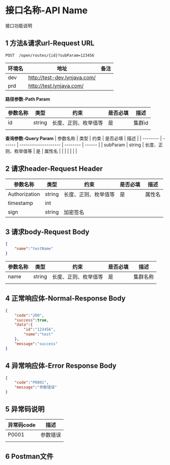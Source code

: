 # 接口名称-API Name

接口功能说明

## 1 方法&请求url-Request URL

```
POST  /open/routes/{id}?subParam=123456
```

| 环境名 | 地址                         | 备注 |
| ------ | ---------------------------- | ---- |
| dev    | http://test-dev.lynjava.com/ |      |
| prd    | http://test.lynjava.com/     |      |

**路径参数-Path Param**

| 参数名称 | 类型   | 约束                 | 是否必填 | 描述   |
| -------- | ------ | -------------------- | -------- | ------ |
| id       | string | 长度、正则、枚举值等 | 是       | 集群id |
|          |        |                      |          |        |

**查询参数-Query Param**
| 参数名称 | 类型   | 约束                 | 是否必填 | 描述   |
| -------- | ------ | -------------------- | -------- | ------ |
| subParam | string | 长度、正则、枚举值等 | 是       | 属性名 |
|          |        |                      |          |        |

## 2 请求header-Request Header

| 参数名称      | 类型   | 约束                 | 是否必填 | 描述   |
| ------------- | ------ | -------------------- | -------- | ------ |
| Authorization | string | 长度、正则、枚举值等 | 是       | 属性名 |
| timestamp     | int    |                      |          |        |
| sign     | string    | 加密签名 |          |        |


## 3 请求body-Request Body

```json
{
    "name":"testName"
}
```

| 参数名称 | 类型   | 约束                 | 是否必填 | 描述     |
| -------- | ------ | -------------------- | -------- | -------- |
| name     | string | 长度、正则、枚举值等 | 是       | 集群名称 |
|          |        |                      |          |          |

## 4 正常响应体-Normal-Response Body

```json
{
    "code":"200",
    "success":true,
    "data":{
        "id":"123456",
        "name":"test"
    },
    "message":"success"
}
```

## 4 异常响应体-Error Response Body

```json
{
    "code":"P0001",
    "message":"参数错误"
}
```


## 5 异常码说明

| 异常码code | 描述     |
| ---------- | -------- |
| P0001      | 参数错误 |
|            |          |

## 6 Postman文件